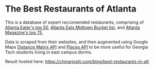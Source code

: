 # The Best Restaurants of Atlanta

This is a database of expert reccomended restaurants, comprising of [Atlanta Eater's top 50](https://atlanta.eater.com/maps/38-best-restaurants-in-atlanta), [Atlanta Eats Midtown Bucket list](https://www.atlantaeats.com/blog/midtown-atlanta-restaurant-bucket-list/), and [Atlanta Magazine's top 75](https://www.atlantamagazine.com/50bestrestaurants/),

Data is scraped from their websites, and then augmented using Google Maps [Distance Matrix API](https://developers.google.com/maps/documentation/distance-matrix) and [Places API](https://developers.google.com/maps/documentation/places/web-service) to be more useful for Georgia Tech students living in east campus dorms.

Result hosted here: https://chinarjoshi.com/blog/best-restaurants-in-atl.
